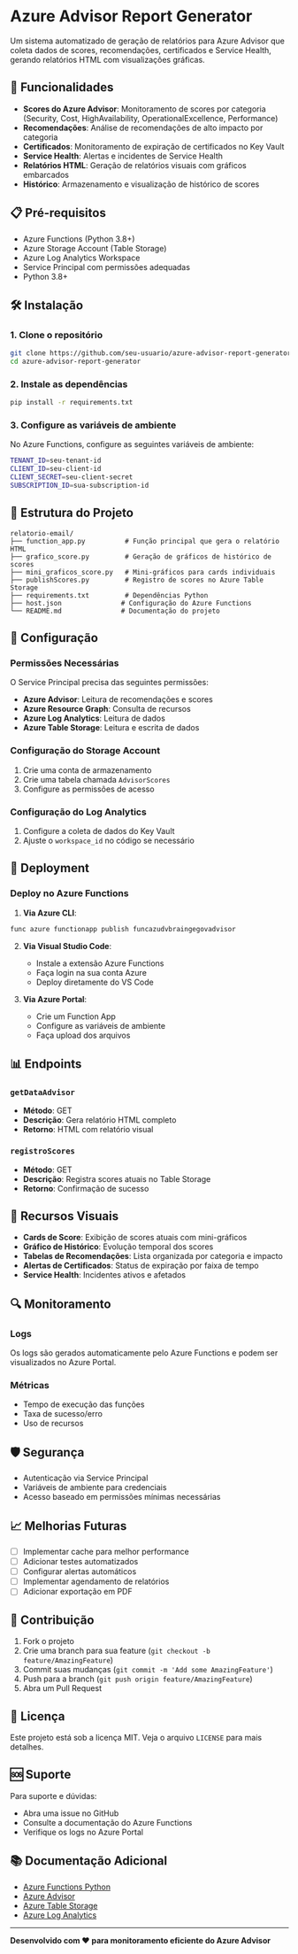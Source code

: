 # Azure Advisor Report Generator

Um sistema automatizado de geração de relatórios para Azure Advisor que coleta dados de scores, recomendações, certificados e Service Health, gerando relatórios HTML com visualizações gráficas.

## 🚀 Funcionalidades

- **Scores do Azure Advisor**: Monitoramento de scores por categoria (Security, Cost, HighAvailability, OperationalExcellence, Performance)
- **Recomendações**: Análise de recomendações de alto impacto por categoria
- **Certificados**: Monitoramento de expiração de certificados no Key Vault
- **Service Health**: Alertas e incidentes de Service Health
- **Relatórios HTML**: Geração de relatórios visuais com gráficos embarcados
- **Histórico**: Armazenamento e visualização de histórico de scores

## 📋 Pré-requisitos

- Azure Functions (Python 3.8+)
- Azure Storage Account (Table Storage)
- Azure Log Analytics Workspace
- Service Principal com permissões adequadas
- Python 3.8+

## 🛠️ Instalação

### 1. Clone o repositório
```bash
git clone https://github.com/seu-usuario/azure-advisor-report-generator.git
cd azure-advisor-report-generator
```

### 2. Instale as dependências
```bash
pip install -r requirements.txt
```

### 3. Configure as variáveis de ambiente

No Azure Functions, configure as seguintes variáveis de ambiente:

```bash
TENANT_ID=seu-tenant-id
CLIENT_ID=seu-client-id
CLIENT_SECRET=seu-client-secret
SUBSCRIPTION_ID=sua-subscription-id
```

## 📁 Estrutura do Projeto

```
relatorio-email/
├── function_app.py          # Função principal que gera o relatório HTML
├── grafico_score.py         # Geração de gráficos de histórico de scores
├── mini_graficos_score.py   # Mini-gráficos para cards individuais
├── publishScores.py         # Registro de scores no Azure Table Storage
├── requirements.txt         # Dependências Python
├── host.json               # Configuração do Azure Functions
└── README.md               # Documentação do projeto
```

## 🔧 Configuração

### Permissões Necessárias

O Service Principal precisa das seguintes permissões:

- **Azure Advisor**: Leitura de recomendações e scores
- **Azure Resource Graph**: Consulta de recursos
- **Azure Log Analytics**: Leitura de dados
- **Azure Table Storage**: Leitura e escrita de dados

### Configuração do Storage Account

1. Crie uma conta de armazenamento
2. Crie uma tabela chamada `AdvisorScores`
3. Configure as permissões de acesso

### Configuração do Log Analytics

1. Configure a coleta de dados do Key Vault
2. Ajuste o `workspace_id` no código se necessário

## 🚀 Deployment

### Deploy no Azure Functions

1. **Via Azure CLI**:
```bash
func azure functionapp publish funcazudvbraingegovadvisor
```

2. **Via Visual Studio Code**:
   - Instale a extensão Azure Functions
   - Faça login na sua conta Azure
   - Deploy diretamente do VS Code

3. **Via Azure Portal**:
   - Crie um Function App
   - Configure as variáveis de ambiente
   - Faça upload dos arquivos

## 📊 Endpoints

### `getDataAdvisor`
- **Método**: GET
- **Descrição**: Gera relatório HTML completo
- **Retorno**: HTML com relatório visual

### `registroScores`
- **Método**: GET
- **Descrição**: Registra scores atuais no Table Storage
- **Retorno**: Confirmação de sucesso

## 🎨 Recursos Visuais

- **Cards de Score**: Exibição de scores atuais com mini-gráficos
- **Gráfico de Histórico**: Evolução temporal dos scores
- **Tabelas de Recomendações**: Lista organizada por categoria e impacto
- **Alertas de Certificados**: Status de expiração por faixa de tempo
- **Service Health**: Incidentes ativos e afetados

## 🔍 Monitoramento

### Logs
Os logs são gerados automaticamente pelo Azure Functions e podem ser visualizados no Azure Portal.

### Métricas
- Tempo de execução das funções
- Taxa de sucesso/erro
- Uso de recursos

## 🛡️ Segurança

- Autenticação via Service Principal
- Variáveis de ambiente para credenciais
- Acesso baseado em permissões mínimas necessárias

## 📈 Melhorias Futuras

- [ ] Implementar cache para melhor performance
- [ ] Adicionar testes automatizados
- [ ] Configurar alertas automáticos
- [ ] Implementar agendamento de relatórios
- [ ] Adicionar exportação em PDF

## 🤝 Contribuição

1. Fork o projeto
2. Crie uma branch para sua feature (`git checkout -b feature/AmazingFeature`)
3. Commit suas mudanças (`git commit -m 'Add some AmazingFeature'`)
4. Push para a branch (`git push origin feature/AmazingFeature`)
5. Abra um Pull Request

## 📝 Licença

Este projeto está sob a licença MIT. Veja o arquivo `LICENSE` para mais detalhes.

## 🆘 Suporte

Para suporte e dúvidas:
- Abra uma issue no GitHub
- Consulte a documentação do Azure Functions
- Verifique os logs no Azure Portal

## 📚 Documentação Adicional

- [Azure Functions Python](https://docs.microsoft.com/en-us/azure/azure-functions/functions-reference-python)
- [Azure Advisor](https://docs.microsoft.com/en-us/azure/advisor/)
- [Azure Table Storage](https://docs.microsoft.com/en-us/azure/storage/tables/)
- [Azure Log Analytics](https://docs.microsoft.com/en-us/azure/azure-monitor/logs/)

---

**Desenvolvido com ❤️ para monitoramento eficiente do Azure Advisor**
